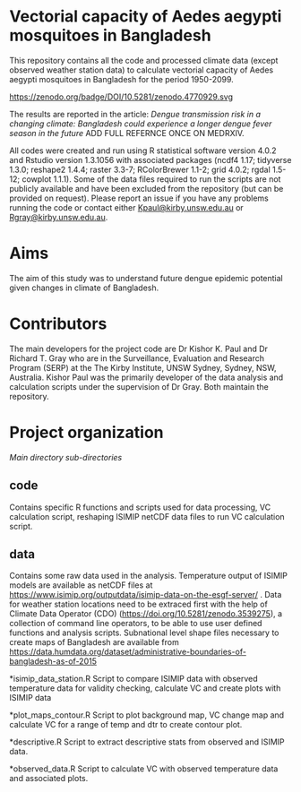 # Vectorial capacity of Aedes aegypti mosquitoes in Bangladesh

This repository contains all the code and processed climate data (except observed weather station data) to calculate vectorial capacity of Aedes aegypti mosquitoes in Bangladesh for the period 1950-2099. 

https://zenodo.org/badge/DOI/10.5281/zenodo.4770929.svg

The results are reported in the article: *Dengue transmission risk in a changing climate: Bangladesh could experience a longer dengue fever season in the future* ADD FULL REFERNCE ONCE ON MEDRXIV. 


All codes were created and run using R statistical software version 4.0.2 and Rstudio version 1.3.1056 with associated packages (ncdf4 1.17; tidyverse 1.3.0; reshape2 1.4.4; raster 3.3-7; RColorBrewer 1.1-2; grid 4.0.2; rgdal 1.5-12; cowplot 1.1.1). Some of the data files required to run the scripts are not publicly available and have been excluded from the repository (but can be provided on request). Please report an issue if you have any problems running the code or contact either Kpaul@kirby.unsw.edu.au or Rgray@kirby.unsw.edu.au.

# Aims

The aim of this study was to understand future dengue epidemic potential given changes in climate of Bangladesh. 

# Contributors

The main developers for the project code are Dr Kishor K. Paul and Dr Richard T. Gray who are in the Surveillance, Evaluation and Research Program (SERP) at the The Kirby Institute, UNSW Sydney, Sydney, NSW, Australia. Kishor Paul was the primarily developer of the data analysis and calculation scripts under the supervision of Dr Gray. Both maintain the repository.

# Project organization

*Main directory sub-directories*

## code
Contains specific R functions and scripts used for data processing, VC calculation script, reshaping ISIMIP netCDF data files to run VC calculation script.

## data
Contains some raw data used in the analysis. Temperature output of ISIMIP models are available as netCDF files at https://www.isimip.org/outputdata/isimip-data-on-the-esgf-server/ . Data for weather station locations need to be extraced first with the help of Climate Data Operator (CDO) (https://doi.org/10.5281/zenodo.3539275), a collection of command line operators, to be able to use user defined functions and analysis scripts. Subnational level shape files necessary to create maps of Bangladesh are available from https://data.humdata.org/dataset/administrative-boundaries-of-bangladesh-as-of-2015

*isimip_data_station.R
Script to compare ISIMIP data with observed temperature data for validity checking, calculate VC and create plots with ISIMIP data

*plot_maps_contour.R
Script to plot background map, VC change map and calculate VC for a range of temp and dtr to create contour plot. 

*descriptive.R
Script to extract descriptive stats from observed and ISIMIP data.

*observed_data.R
Script to calculate VC with observed temperature data and associated plots.

